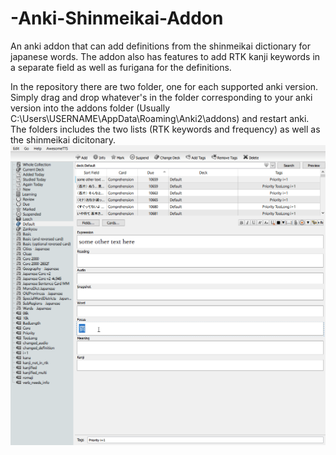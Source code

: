 # -Anki-Shinmeikai-Addon
An anki addon that can add definitions from the shinmeikai dictionary for japanese words. The addon also has features to add RTK kanji keywords in a separate field as well as furigana for the definitions.  
  
In the repository there are two folder, one for each supported anki version. Simply drag and drop whatever's in the folder corresponding to your anki version into the addons folder (Usually C:\Users\USERNAME\AppData\Roaming\Anki2\addons) and restart anki.  The folders includes the two lists (RTK keywords and frequency) as well as the shinmeikai dicitonary.  
![](showcase.gif)
